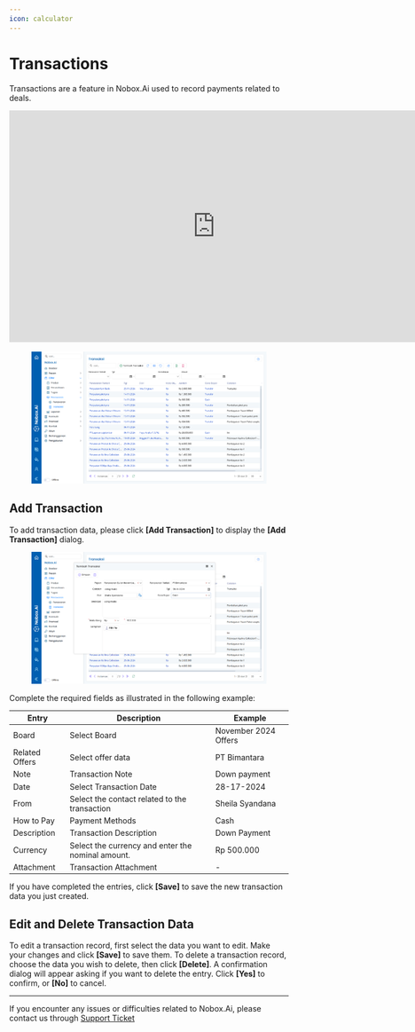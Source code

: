 ```yaml
---
icon: calculator
---
```


# Transactions

Transactions are a feature in Nobox.Ai used to record payments related to deals.

<iframe width="742" height="418" src="https://www.youtube.com/embed/X1w93uAPn-8/" title="01. Instalasi NoBox Desktop" frameborder="0" allow="accelerometer; autoplay; clipboard-write; encrypted-media; gyroscope; picture-in-picture; web-share" referrerpolicy="strict-origin-when-cross-origin" allowfullscreen></iframe>

<figure><img src="../../.gitbook/assets/Transaksi.png" alt=""><figcaption></figcaption></figure>

## Add Transaction

To add transaction data, please click **\[Add Transaction]** to display the **\[Add Transaction]** dialog.

<figure><img src="../../.gitbook/assets/Tambah Transaksi.png" alt=""><figcaption></figcaption></figure>

Complete the required fields as illustrated in the following example:

| Entry          | Description                                       | Example              |
| -------------- | ------------------------------------------------- | -------------------- |
| Board          | Select Board                                      | November 2024 Offers |
| Related Offers | Select offer data                                 | PT Bimantara         |
| Note           | Transaction Note                                  | Down payment         |
| Date           | Select Transaction Date                           | 28-17-2024           |
| From           | Select the contact related to the transaction     | Sheila Syandana      |
| How to Pay     | Payment Methods                                   | Cash                 |
| Description    | Transaction Description                           | Down Payment         |
| Currency       | Select the currency and enter the nominal amount. | Rp 500.000           |
| Attachment     | Transaction Attachment                            | -                    |

If you have completed the entries, click **\[Save]** to save the new transaction data you just created.

## **Edit and Delete Transaction Data**

To edit a transaction record, first select the data you want to edit. Make your changes and click **\[Save]** to save them. To delete a transaction record, choose the data you wish to delete, then click **\[Delete]**. A confirmation dialog will appear asking if you want to delete the entry. Click **\[Yes]** to confirm, or **\[No]** to cancel.

---

If you encounter any issues or difficulties related to Nobox.Ai, please contact us through [Support Ticket](https://crm.nobox.ai/clients/tickets)
